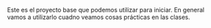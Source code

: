 Este es el proyecto base que podemos utilizar para iniciar.
En general vamos a utilizarlo cuadno veamos cosas prácticas en las clases.